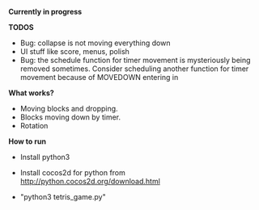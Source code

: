 **Currently in progress**

**TODOS**
* Bug: collapse is not moving everything down
* UI stuff like score, menus, polish
* Bug: the schedule function for timer movement is mysteriously being removed sometimes. Consider scheduling another function for timer movement because of MOVEDOWN entering in

**What works?**
* Moving blocks and dropping. 
* Blocks moving down by timer.
* Rotation

**How to run**

- Install python3

- Install cocos2d for python from http://python.cocos2d.org/download.html

- "python3 tetris_game.py"
